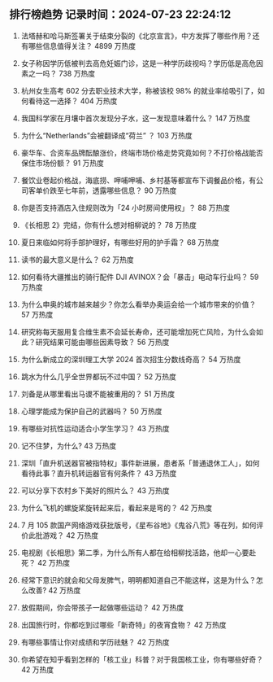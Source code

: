 
## 排行榜趋势 记录时间：2024-07-23 22:24:12
  
  1. 法塔赫和哈马斯签署关于结束分裂的《北京宣言》，中方发挥了哪些作用？还有哪些信息值得关注？ 4899 万热度
    
  2. 女子称因学历低被判去高危妊娠门诊，这是一种学历歧视吗？学历低是高危因素之一吗？ 738 万热度
    
  3. 杭州女生高考 602 分去职业技术大学，称被该校 98% 的就业率给吸引了，如何看待这一选择？ 404 万热度
    
  4. 我国科学家在月壤中首次发现分子水，这一发现意味着什么？ 147 万热度
    
  5. 为什么“Netherlands”会被翻译成“荷兰” ？ 103 万热度
    
  6. 豪华车、合资车品牌酝酿涨价，终端市场价格走势究竟如何？不打价格战能否保住市场份额？ 91 万热度
    
  7. 餐饮业卷起价格战，海底捞、呷哺呷哺、乡村基等都宣布下调餐品价格，有公司客单价跌至七年前，透露哪些信息？ 90 万热度
    
  8. 你是否支持酒店入住规则改为「24 小时房间使用权」？ 88 万热度
    
  9. 《长相思 2》完结，你有什么想对相柳说的？ 78 万热度
    
  10. 夏日来临如何将手部护理好，有哪些好用的护手霜？ 68 万热度
    
  11. 读书的最大意义是什么？ 62 万热度
    
  12. 如何看待大疆推出的骑行配件 DJI AVINOX？会「暴击」电动车行业吗？ 59 万热度
    
  13. 为什么申奥的城市越来越少？你怎么看举办奥运会给一个城市带来的价值？ 57 万热度
    
  14. 研究称每天服用复合维生素不会延长寿命，还可能增加死亡风险，为什么会如此？研究结果可能由哪些因素导致？ 56 万热度
    
  15. 为什么新成立的深圳理工大学 2024 首次招生分数线奇高？ 54 万热度
    
  16. 跳水为什么几乎全世界都玩不过中国？ 52 万热度
    
  17. 刘备是从哪里看出马谡不能被重用的？ 51 万热度
    
  18. 心理学能成为保护自己的武器吗？ 50 万热度
    
  19. 有哪些对抗性运动适合小学生学习？ 43 万热度
    
  20. 记不住梦，为什么? 43 万热度
    
  21. 深圳「直升机送器官被指特权」事件新进展，患者系「普通退休工人」，如何看待此事？直升机转运器官有何条件？ 43 万热度
    
  22. 可以分享下农村乡下美好的照片么？ 43 万热度
    
  23. 为什么飞机的螺旋桨旋转起来后，看起来是弯的？ 42 万热度
    
  24. 7 月 105 款国产网络游戏获批版号，《星布谷地》《鬼谷八荒》等在列，如何评价此批游戏？ 42 万热度
    
  25. 电视剧《长相思》第二季，为什么所有人都在给相柳找活路，他却一心要赴死？ 42 万热度
    
  26. 经常下意识的就会和父母发脾气，明明都知道自己不能这样，这是为什么？怎么改善? 42 万热度
    
  27. 放假期间，你会带孩子一起做哪些运动？ 42 万热度
    
  28. 出国旅行时，你都吃到过哪些「新奇特」的夜宵食物？ 42 万热度
    
  29. 有哪些事情让你对成绩和学历祛魅？ 42 万热度
    
  30. 你希望在知乎看到怎样的「核工业」科普？对于我国核工业，你有哪些好奇？ 42 万热度
    